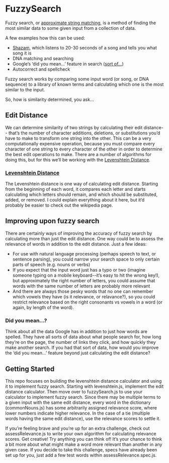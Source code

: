 # FuzzySearch

Fuzzy search, or [approximate string matching](http://en.wikipedia.org/wiki/Approximate_string_matching), is a method of finding the most similar data to some given input from a collection of data.

A few examples how this can be used:
* [Shazam](http://www.shazam.com/), which listens to 20-30 seconds of a song and tells you what song it is
* DNA matching and searching
* Google’s ‘did you mean...’ feature in search ([sort of...](#google))
* Autocorrect and spellcheck


Fuzzy search works by comparing some input word (or song, or DNA sequence) to a library of known terms and calculating which one is the most similar to the input.

So, how is similarity determined, you ask...

## Edit Distance

We can determine similarity of two strings by calculating their edit distance-- that’s the number of character additions, deletions, or substitutions you’d have to make to transform one string into the other.  This can be a very computationally expensive operation, because you must compare every character of one string to every character of the other in order to determine the best edit operations to make.  There are a number of algorithms for doing this, but for this we’ll be working with the [Levenshtein Distance](http://en.wikipedia.org/wiki/Levenshtein_distance).


### [Levenshtein Distance](http://en.wikipedia.org/wiki/Levenshtein_distance)

The Levenshtein distance is one way of calculating edit distance.  Starting from the beginning of each word, it compares each letter and starts calculating which letters should remain, and which should be substituted, added, or removed.  I could explain everything about it here, but it’d probably be easier to check out the wikipedia page.

## Improving upon fuzzy search

There are certainly ways of improving the accuracy of fuzzy search by calculating more than just the edit distance.  One way could be to assess the relevance of words in addition to the edit distance.  Just a few ideas:
* For use with natural language processing (perhaps speech to text, or sentence parsing), you could narrow your search space to only certain parts of speech (e.g. nouns or verbs)
* If you expect that the input word just has a typo or two (imagine someone typing on a mobile keyboard--it’s easy to hit the wrong key!), but approximately the right number of letters, you could assume that words with the same number of letters are probably more relevant
* And there are always those pesky words that no one can remember which vowels they have (is it relevance, or relavance?), so you could restrict relevance based on the right consonants vs vowels in a word (or again, by length of the word).

<a name="google"></a>
### Did you mean...?

Think about all the data Google has in addition to just how words are spelled.  They have all sorts of data about what people search for, how long they’re on the page, the number of links they click, and how quickly they make another search.  If you had that sort of data, how would you improve the ‘did you mean...’ feature beyond just calculating the edit distance?


## Getting Started

This repo focuses on building the levenshtein distance calculator and using it to implement fuzzy search.  Starting with levenshtein.js, implement the edit distance calculator.  Then move over to fuzzySearch.js to use your calculator to implement fuzzy search.  Since there may be multiple terms to a given input with the same edit distance, every word in the dictionary (commonNouns.js) has some arbitrarily assigned relevance score, where lower numbers indicate higher relevance.  In the case of a tie (multiple words having the same edit distance), use the relevance scores to settle it.

If you’re feeling brave and you’re up for an extra challenge, check out assessRelevance.js to write your own algorithm for calculating relevance scores.  Get creative!  Try anything you can think of!  It’s your chance to think a bit more about what might make a word more relevant than another in any given case.  If you decide to take this challenge, specs have already been set up for you, just add a few test words within assessRelevance.spec.js.

